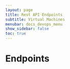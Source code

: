 ```yaml
---
layout: page
title: Rest API Endpoints
subtitle: Virtual Machines
menubar: docs_devops_menu
show_sidebar: false
toc: true
---
```


# Endpoints
